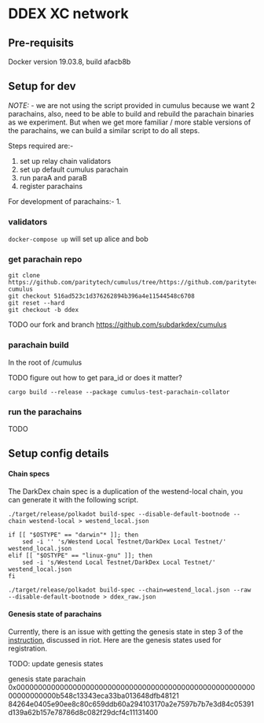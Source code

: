 # DDEX XC network

## Pre-requisits
Docker version 19.03.8, build afacb8b

## Setup for dev

*NOTE:* - we are not using the script provided in cumulus because we want 2 parachains, also, need to be able to build and rebuild the parachain binaries as we experiment. But when we get more familiar / more stable versions of the parachains, we can build a similar script to do all steps. 

Steps required are:-
1. set up relay chain validators
1. set up default cumulus parachain 
1. run paraA and paraB
1. register parachains

For development of parachains:-
1. 


### validators
`docker-compose up` will set up alice and bob

### get parachain repo
```
git clone https://github.com/paritytech/cumulus/tree/https://github.com/paritytech/cumulus cumulus
git checkout 516ad523c1d376262894b396a4e11544548c6708
git reset --hard
git checkout -b ddex
```
TODO our fork and branch https://github.com/subdarkdex/cumulus

### parachain build
In the root of /cumulus

TODO figure out how to get para_id or does it matter?
```
cargo build --release --package cumulus-test-parachain-collator
```

### run the parachains

TODO
<!-- cargo run --release -p cumulus-test-parachain-collator -- \
--base-path paraA -- \
--chain=ddex_raw.json \
--bootnodes=/ip4/127.0.0.1/tcp/30333/p2p/12D3KooWBNfNrYAyjK9G6yXoLDwBHyNFhHxJ874Vf6h9kXdogkNR
--bootnodes=/ip4/127.0.0.1/tcp/30335/p2p/12D3KooWFZqnxrhBSgfd8mFjzetYektSqpwHgHnNq9b2VLTuUMwD -->

<!-- cargo run --release -p cumulus-test-parachain-collator -- \
--base-path paraB -- \
--chain=ddex_raw.json \
--bootnodes=/ip4/127.0.0.1/tcp/30333/p2p/12D3KooWBNfNrYAyjK9G6yXoLDwBHyNFhHxJ874Vf6h9kXdogkNR
--bootnodes=/ip4/127.0.0.1/tcp/30335/p2p/12D3KooWFZqnxrhBSgfd8mFjzetYektSqpwHgHnNq9b2VLTuUMwD -->


## Setup config details
#### Chain specs
The DarkDex chain spec is a duplication of the westend-local chain, you can generate it with the following script. 

```
./target/release/polkadot build-spec --disable-default-bootnode --chain westend-local > westend_local.json

if [[ "$OSTYPE" == "darwin"* ]]; then
	sed -i '' 's/Westend Local Testnet/DarkDex Local Testnet/' westend_local.json
elif [[ "$OSTYPE" == "linux-gnu" ]]; then
	sed -i 's/Westend Local Testnet/DarkDex Local Testnet/' westend_local.json
fi

./target/release/polkadot build-spec --chain=westend_local.json --raw --disable-default-bootnode > ddex_raw.json
```

#### Genesis state of parachains
Currently, there is an issue with getting the genesis state in step 3 of the [instruction](https://github.com/paritytech/cumulus#running-a-collator), discussed in riot. Here are the genesis states used for registration. 

TODO: update genesis states

genesis state parachain
0x000000000000000000000000000000000000000000000000000000000000000000b548c13343eca33ba013648dfb48121
84264e0405e90ee8c80c659ddb60a294103170a2e7597b7b7e3d84c05391d139a62b157e78786d8c082f29dcf4c11131400


